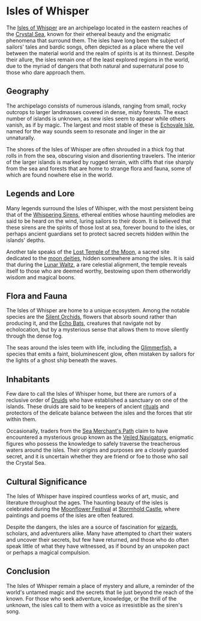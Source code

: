 # Isles of Whisper

The [Isles of Whisper](Isles%20of%20Whisper.md) are an archipelago located in the eastern reaches of the [Crystal Sea](Crystal%20Sea.md), known for their ethereal beauty and the enigmatic phenomena that surround them. The isles have long been the subject of sailors' tales and bardic songs, often depicted as a place where the veil between the material world and the realm of spirits is at its thinnest. Despite their allure, the isles remain one of the least explored regions in the world, due to the myriad of dangers that both natural and supernatural pose to those who dare approach them.

## Geography

The archipelago consists of numerous islands, ranging from small, rocky outcrops to larger landmasses covered in dense, misty forests. The exact number of islands is unknown, as new isles seem to appear while others vanish, as if by magic. The largest and most stable of these is [Echovale Isle](Echovale%20Isle.md), named for the way sounds seem to resonate and linger in the air unnaturally.

The shores of the Isles of Whisper are often shrouded in a thick fog that rolls in from the sea, obscuring vision and disorienting travelers. The interior of the larger islands is marked by rugged terrain, with cliffs that rise sharply from the sea and forests that are home to strange flora and fauna, some of which are found nowhere else in the world.

## Legends and Lore

Many legends surround the Isles of Whisper, with the most persistent being that of the [Whispering Sirens](Whispering%20Sirens.md), ethereal entities whose haunting melodies are said to be heard on the wind, luring sailors to their doom. It is believed that these sirens are the spirits of those lost at sea, forever bound to the isles, or perhaps ancient guardians set to protect sacred secrets hidden within the islands' depths.

Another tale speaks of the [Lost Temple of the Moon](Lost%20Temple%20of%20the%20Moon.md), a sacred site dedicated to the [moon deities](Moon%20Deities.md), hidden somewhere among the isles. It is said that during the [Lunar Waltz](Lunar%20Waltz.md), a rare celestial alignment, the temple reveals itself to those who are deemed worthy, bestowing upon them otherworldly wisdom and magical boons.

## Flora and Fauna

The Isles of Whisper are home to a unique ecosystem. Among the notable species are the [Silent Orchids](Silent%20Orchids.md), flowers that absorb sound rather than producing it, and the [Echo Bats](Echo%20Bats.md), creatures that navigate not by echolocation, but by a mysterious sense that allows them to move silently through the dense fog.

The seas around the isles teem with life, including the [Glimmerfish](Glimmerfish.md), a species that emits a faint, bioluminescent glow, often mistaken by sailors for the lights of a ghost ship beneath the waves.

## Inhabitants

Few dare to call the Isles of Whisper home, but there are rumors of a reclusive order of [Druids](Druids.md) who have established a sanctuary on one of the islands. These druids are said to be keepers of ancient [rituals](Rituals.md) and protectors of the delicate balance between the isles and the forces that stir within them.

Occasionally, traders from the [Sea Merchant's Path](Sea%20Merchant'S%20Path.md) claim to have encountered a mysterious group known as the [Veiled Navigators](Veiled%20Navigators.md), enigmatic figures who possess the knowledge to safely traverse the treacherous waters around the isles. Their origins and purposes are a closely guarded secret, and it is uncertain whether they are friend or foe to those who sail the Crystal Sea.

## Cultural Significance

The Isles of Whisper have inspired countless works of art, music, and literature throughout the ages. The haunting beauty of the isles is celebrated during the [Moonflower Festival](Moonflower%20Festival.md) at [Stormhold Castle](Stormhold%20Castle.md), where paintings and poems of the isles are often featured.

Despite the dangers, the isles are a source of fascination for [wizards](Wizard.md), scholars, and adventurers alike. Many have attempted to chart their waters and uncover their secrets, but few have returned, and those who do often speak little of what they have witnessed, as if bound by an unspoken pact or perhaps a magical compulsion.

## Conclusion

The Isles of Whisper remain a place of mystery and allure, a reminder of the world's untamed magic and the secrets that lie just beyond the reach of the known. For those who seek adventure, knowledge, or the thrill of the unknown, the isles call to them with a voice as irresistible as the siren's song.